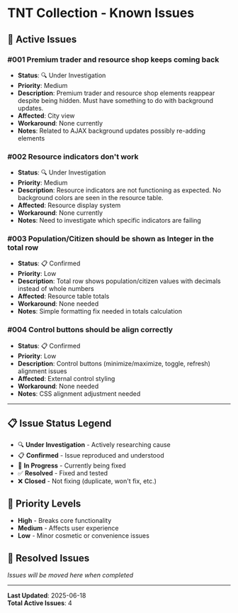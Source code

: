 # TNT Collection - Known Issues

## 🐛 **Active Issues**

### **#001 Premium trader and resource shop keeps coming back**
- **Status**: 🔍 Under Investigation
- **Priority**: Medium
- **Description**: Premium trader and resource shop elements reappear despite being hidden. Must have something to do with background updates.
- **Affected**: City view
- **Workaround**: None currently
- **Notes**: Related to AJAX background updates possibly re-adding elements

### **#002 Resource indicators don't work**
- **Status**: 🔍 Under Investigation  
- **Priority**: Medium
- **Description**: Resource indicators are not functioning as expected. No background colors are seen in the resource table.
- **Affected**: Resource display system
- **Workaround**: None currently
- **Notes**: Need to investigate which specific indicators are failing

### **#003 Population/Citizen should be shown as Integer in the total row**
- **Status**: 📋 Confirmed
- **Priority**: Low
- **Description**: Total row shows population/citizen values with decimals instead of whole numbers
- **Affected**: Resource table totals
- **Workaround**: None needed
- **Notes**: Simple formatting fix needed in totals calculation

### **#004 Control buttons should be align correctly**
- **Status**: 📋 Confirmed
- **Priority**: Low  
- **Description**: Control buttons (minimize/maximize, toggle, refresh) alignment issues
- **Affected**: External control styling
- **Workaround**: None needed
- **Notes**: CSS alignment adjustment needed

---

## 📋 **Issue Status Legend**
- 🔍 **Under Investigation** - Actively researching cause
- 📋 **Confirmed** - Issue reproduced and understood
- 🔧 **In Progress** - Currently being fixed
- ✅ **Resolved** - Fixed and tested
- ❌ **Closed** - Not fixing (duplicate, won't fix, etc.)

## 🚀 **Priority Levels**
- **High** - Breaks core functionality
- **Medium** - Affects user experience
- **Low** - Minor cosmetic or convenience issues

## 📝 **Resolved Issues**
*Issues will be moved here when completed*

---

**Last Updated**: 2025-06-18  
**Total Active Issues**: 4
